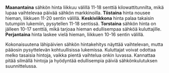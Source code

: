 **Maanantaina** sähkön hinta liikkuu välillä 11-18 senttiä kilowattitunnilta, mikä lupaa vaihtelevaa päivää sähkön markkinoilla. **Tiistaina** hinta nousee hieman, liikkuen 11-20 sentin välillä. **Keskiviikkona** hinta palaa takaisin tutumpiin lukemiin, pysytellen 11-18 sentissä. **Torstaina** sähkön hinta on jälleen 10-17 senttiä, mikä tarjoaa hieman edullisempaa sähköä kuluttajille. **Perjantaina** hinta laskee vielä hieman, liikkuen 10-16 sentin välillä.

Kokonaisuutena lähipäivien sähkön hintakehitys näyttää vaihtelevan, mutta pääosin pysyttelevän kohtuullisissa lukemissa. Kuluttajat voivat odottaa melko tasaisia hintoja, vaikka pientä vaihtelua onkin luvassa. Kannattaa pitää silmällä hintoja ja hyödyntää edullisempia päiviä sähkönkulutuksen suunnittelussa.